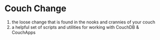 # Couch Change

1. the loose change that is found in the nooks and crannies of your couch
2. a helpful set of scripts and utilities for working with CouchDB & CouchApps

